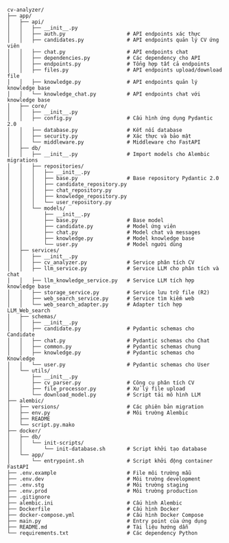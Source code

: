 
    cv-analyzer/
    ├── app/
    │   ├── api/
    │   │   ├── __init__.py
    │   │   ├── auth.py                    # API endpoints xác thực
    │   │   ├── candidates.py              # API endpoints quản lý CV ứng viên
    │   │   ├── chat.py                    # API endpoints chat
    │   │   ├── dependencies.py            # Các dependency cho API
    │   │   ├── endpoints.py               # Tổng hợp tất cả endpoints
    │   │   ├── files.py                   # API endpoints upload/download file
    │   │   ├── knowledge.py               # API endpoints quản lý knowledge base
    │   │   └── knowledge_chat.py          # API endpoints chat với knowledge base
    │   ├── core/
    │   │   ├── __init__.py
    │   │   ├── config.py                  # Cấu hình ứng dụng Pydantic 2.0
    │   │   ├── database.py                # Kết nối database
    │   │   ├── security.py                # Xác thực và bảo mật
    │   │   └── middleware.py              # Middleware cho FastAPI
    │   ├── db/
    │   │   ├── __init__.py                # Import models cho Alembic migrations
    │   │   ├── repositories/
    │   │   │   ├── __init__.py
    │   │   │   ├── base.py                # Base repository Pydantic 2.0
    │   │   │   ├── candidate_repository.py
    │   │   │   ├── chat_repository.py
    │   │   │   ├── knowledge_repository.py
    │   │   │   └── user_repository.py
    │   │   └── models/
    │   │       ├── __init__.py
    │   │       ├── base.py                # Base model
    │   │       ├── candidate.py           # Model ứng viên 
    │   │       ├── chat.py                # Model chat và messages
    │   │       ├── knowledge.py           # Model knowledge base
    │   │       └── user.py                # Model người dùng
    │   ├── services/
    │   │   ├── __init__.py
    │   │   ├── cv_analyzer.py             # Service phân tích CV
    │   │   ├── llm_service.py             # Service LLM cho phân tích và chat
    │   │   ├── llm_knowledge_service.py   # Service LLM tích hợp knowledge base
    │   │   ├── storage_service.py         # Service lưu trữ file (R2)
    │   │   ├── web_search_service.py      # Service tìm kiếm web
    │   │   └── web_search_adapter.py      # Adapter tích hợp LLM_Web_search
    │   ├── schemas/
    │   │   ├── __init__.py
    │   │   ├── candidate.py               # Pydantic schemas cho Candidate
    │   │   ├── chat.py                    # Pydantic schemas cho Chat
    │   │   ├── common.py                  # Pydantic schemas chung
    │   │   ├── knowledge.py               # Pydantic schemas cho Knowledge
    │   │   └── user.py                    # Pydantic schemas cho User
    │   └── utils/
    │       ├── __init__.py
    │       ├── cv_parser.py               # Công cụ phân tích CV
    │       ├── file_processor.py          # Xử lý file upload
    │       └── download_model.py          # Script tải mô hình LLM
    ├── alembic/
    │   ├── versions/                      # Các phiên bản migration
    │   ├── env.py                         # Môi trường Alembic
    │   ├── README
    │   └── script.py.mako
    ├── docker/
    │   ├── db/
    │   │   └── init-scripts/
    │   │       └── init-database.sh       # Script khởi tạo database
    │   └── app/
    │       └── entrypoint.sh              # Script khởi động container FastAPI
    ├── .env.example                       # File môi trường mẫu
    ├── .env.dev                           # Môi trường development
    ├── .env.stg                           # Môi trường staging
    ├── .env.prod                          # Môi trường production
    ├── .gitignore
    ├── alembic.ini                        # Cấu hình Alembic
    ├── Dockerfile                         # Cấu hình Docker
    ├── docker-compose.yml                 # Cấu hình Docker Compose
    ├── main.py                            # Entry point của ứng dụng
    ├── README.md                          # Tài liệu hướng dẫn
    └── requirements.txt                   # Các dependency Python